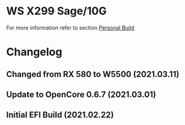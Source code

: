 # WS X299 Sage/10G
For more information refer to section [Personal Build](https://github.com/shinoki7/ASUS-X299-Hackintosh#Personal-Build)

# Changelog
## Changed from RX 580 to W5500 (2021.03.11)
## Update to OpenCore 0.6.7 (2021.03.01)
## Initial EFI Build (2021.02.22)
